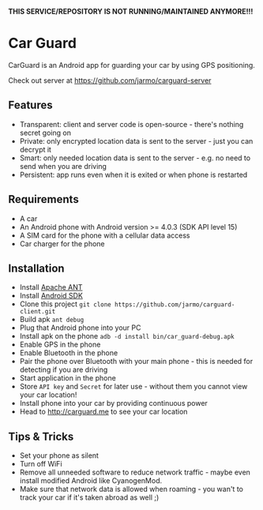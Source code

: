 **THIS SERVICE/REPOSITORY IS NOT RUNNING/MAINTAINED ANYMORE!!!**

Car Guard
===============

CarGuard is an Android app for guarding your car by using GPS positioning.

Check out server at https://github.com/jarmo/carguard-server


Features
---------------

* Transparent: client and server code is open-source - there's nothing secret going on
* Private: only encrypted location data is sent to the server - just you can decrypt it
* Smart: only needed location data is sent to the server - e.g. no need to send when you are driving
* Persistent: app runs even when it is exited or when phone is restarted


Requirements
---------------

* A car
* An Android phone with Android version >= 4.0.3 (SDK API level 15)
* A SIM card for the phone with a cellular data access
* Car charger for the phone


Installation
---------------

* Install [Apache ANT](http://ant.apache.org/)
* Install [Android SDK](http://developer.android.com/sdk)
* Clone this project `git clone https://github.com/jarmo/carguard-client.git`
* Build apk `ant debug`
* Plug that Android phone into your PC
* Install apk on the phone `adb -d install bin/car_guard-debug.apk`
* Enable GPS in the phone
* Enable Bluetooth in the phone
* Pair the phone over Bluetooth with your main phone - this is needed for detecting if you are driving
* Start application in the phone
* Store `API key` and `Secret` for later use - without them you cannot view your car location!
* Install phone into your car by providing continuous power
* Head to http://carguard.me to see your car location


Tips & Tricks
---------------

* Set your phone as silent
* Turn off WiFi
* Remove all unneeded software to reduce network traffic - maybe even install modified Android like CyanogenMod.
* Make sure that network data is allowed when roaming - you wan't to track your car if it's taken abroad as well ;)
